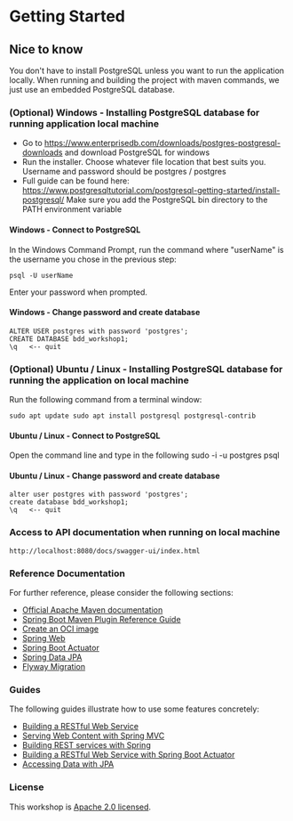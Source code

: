 # Getting Started

## Nice to know
You don't have to install PostgreSQL unless you want to run the application locally. 
When running and building the project with maven commands, we just use an embedded PostgreSQL database.

### (Optional) Windows - Installing PostgreSQL database for running application local machine
- Go to https://www.enterprisedb.com/downloads/postgres-postgresql-downloads and download PostgreSQL for windows
- Run the installer. Choose whatever file location that best suits you. Username and password should be postgres / postgres
- Full guide can be found here: https://www.postgresqltutorial.com/postgresql-getting-started/install-postgresql/
Make sure you add the PostgreSQL bin directory to the PATH environment variable

#### Windows - Connect to PostgreSQL
In the Windows Command Prompt, run the command where "userName" is the username you chose in the previous step:
    
    psql -U userName

Enter your password when prompted.

#### Windows - Change password and create database

    ALTER USER postgres with password 'postgres';
    CREATE DATABASE bdd_workshop1;
    \q   <-- quit

### (Optional) Ubuntu / Linux - Installing PostgreSQL database for running the application on local machine
Run the following command from a terminal window:
    
    sudo apt update sudo apt install postgresql postgresql-contrib
 
#### Ubuntu / Linux - Connect to PostgreSQL
Open the command line and type in the following
    sudo -i -u postgres
    psql

#### Ubuntu / Linux - Change password and create database

    alter user postgres with password 'postgres';
    create database bdd_workshop1;
    \q   <-- quit

### Access to API documentation when running on local machine
    http://localhost:8080/docs/swagger-ui/index.html

### Reference Documentation
For further reference, please consider the following sections:

* [Official Apache Maven documentation](https://maven.apache.org/guides/index.html)
* [Spring Boot Maven Plugin Reference Guide](https://docs.spring.io/spring-boot/docs/3.2.1/maven-plugin/reference/html/)
* [Create an OCI image](https://docs.spring.io/spring-boot/docs/3.2.1/maven-plugin/reference/html/#build-image)
* [Spring Web](https://docs.spring.io/spring-boot/docs/3.2.1/reference/htmlsingle/index.html#web)
* [Spring Boot Actuator](https://docs.spring.io/spring-boot/docs/3.2.1/reference/htmlsingle/index.html#actuator)
* [Spring Data JPA](https://docs.spring.io/spring-boot/docs/3.2.1/reference/htmlsingle/index.html#data.sql.jpa-and-spring-data)
* [Flyway Migration](https://docs.spring.io/spring-boot/docs/3.2.1/reference/htmlsingle/index.html#howto.data-initialization.migration-tool.flyway)

### Guides
The following guides illustrate how to use some features concretely:

* [Building a RESTful Web Service](https://spring.io/guides/gs/rest-service/)
* [Serving Web Content with Spring MVC](https://spring.io/guides/gs/serving-web-content/)
* [Building REST services with Spring](https://spring.io/guides/tutorials/rest/)
* [Building a RESTful Web Service with Spring Boot Actuator](https://spring.io/guides/gs/actuator-service/)
* [Accessing Data with JPA](https://spring.io/guides/gs/accessing-data-jpa/)

### License

This workshop is [Apache 2.0 licensed](./LICENSE).
